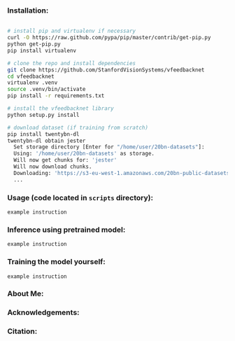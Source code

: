 ### Installation:
```bash

# install pip and virtualenv if necessary
curl -O https://raw.github.com/pypa/pip/master/contrib/get-pip.py
python get-pip.py
pip install virtualenv

# clone the repo and install dependencies
git clone https://github.com/StanfordVisionSystems/vfeedbacknet
cd vfeedbacknet
virtualenv .venv
source .venv/bin/activate
pip install -r requirements.txt

# install the vfeedbacknet library
python setup.py install

# download dataset (if training from scratch)
pip install twentybn-dl
twentybn-dl obtain jester
  Set storage directory [Enter for "/home/user/20bn-datasets"]:
  Using: '/home/user/20bn-datasets' as storage.
  Will now get chunks for: 'jester'
  Will now download chunks.
  Downloading: 'https://s3-eu-west-1.amazonaws.com/20bn-public-datasets/jester/v1/20bn-jester-v1-00'
  ...
```

### Usage (code located in `scripts` directory):
```
example instruction
```

### Inference using pretrained model:
```
example instruction
```

### Training the model yourself:
```
example instruction
```

### About Me:

### Acknowledgements:

### Citation:
```
```